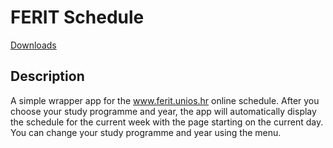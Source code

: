 # FERIT Schedule

[Downloads](https://github.com/davidtakac/FeritSchedule/releases/latest)

## Description
A simple wrapper app for the www.ferit.unios.hr online schedule. After you choose your study programme and year, the app will automatically display the schedule for the current week with the page starting on the current day. You can change your study programme and year using the menu. 
